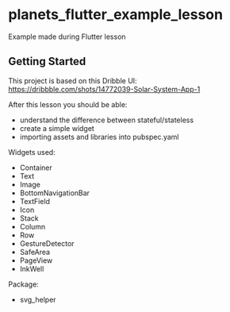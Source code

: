 # planets_flutter_example_lesson

Example made during Flutter lesson

## Getting Started

This project is based on this Dribble UI: https://dribbble.com/shots/14772039-Solar-System-App-1

After this lesson you should be able:
- understand the difference between stateful/stateless
- create a simple widget
- importing assets and libraries into pubspec.yaml

Widgets used:
- Container
- Text
- Image
- BottomNavigationBar
- TextField
- Icon
- Stack
- Column
- Row
- GestureDetector
- SafeArea
- PageView
- InkWell

Package:
- svg_helper